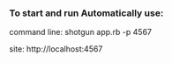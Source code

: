 
### To start and run Automatically use:
command line: shotgun app.rb -p 4567 

site: http://localhost:4567